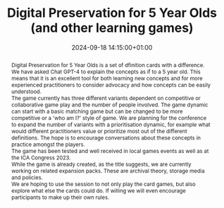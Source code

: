 ---
abstract: 'Digital Preservation for 5 Year Olds is a set of dfinition cards with a
  difference. We have asked Chat GPT-4 to explain the concepts as if to a 5 year old.
  This means that it is an excellent tool for both learning new concepts and for more
  experienced practitioners to consider advocacy and how concepts can be easily understood.


  The game currently has three different variants dependent on competitive or collaborative
  game play and the number of people involved. The game dynamic can start with a basic
  matching game but can be changed to be more competitive or a ''who am I?'' style
  of game. We are planning for the conference to expand the number of variants with
  a prioritisation dynamic, for example what would different practitioners value or
  prioritize most out of the different definitions. The hope is to encourage conversations
  about these concepts in practice amongst the players.


  The game has been tested and well received in local games events as well as at the
  ICA Congress 2023.


  While the game is already created, as the title suggests, we are currently working
  on related expansion packs. These are archival theory, storage media and policies.


  We are hoping to use the session to not only play the card games, but also explore
  what else the cards could do. If willing we will even encourage participants to
  make up their own rules.'
creators:
- Francesca Mackenzie
- ' Jonathan Isip'
date: 2024-09-18 14:15:00+01:00
document_url: null
grand_parent: iPRES
institutions: []
keywords:
- communications and advocacy for dp
- start 2 preserve
landing_page_url: ''
language: eng
layout: publication
license: Creative Commons Zero (CC0-1.0)
notes_url: https://docs.google.com/document/d/1TECjLA7x-Wy1GeVBzuw5jjqsObbotGkgJbFvOfm-kpo/edit#heading=h.aar4tupij1po
parent: iPRES 2024
publication_type: game
size: null
slides_url: ''
source_name: iPRES
stream_url: ''
title: Digital Preservation for 5 Year Olds (and other learning games)
year: 2024
---
